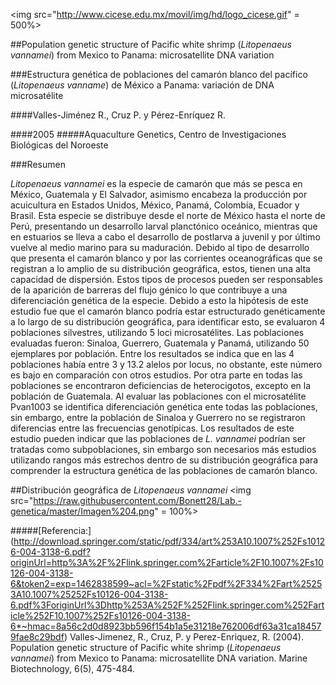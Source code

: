 <img src="http://www.cicese.edu.mx/movil/img/hd/logo_cicese.gif" = 500%>

##Population genetic structure of Pacific white shrimp (*Litopenaeus vannamei*) from Mexico to Panama: microsatellite DNA variation 

###Estructura genética de poblaciones del camarón blanco del pacífico (*Litopenaeus vanname*) de México a Panama: variación de DNA microsatélite 

####Valles-Jiménez R., Cruz P. y Pérez-Enríquez R. 

####2005
#####Aquaculture Genetics, Centro de Investigaciones Biológicas del Noroeste

###Resumen 

*Litopenaeus vannamei* es la especie de camarón que más se pesca en México, Guatemala y El Salvador, asimismo encabeza la 
producción por acuicultura en Estados Unidos, México, Panamá, Colombia, Ecuador y Brasil. Esta especie se distribuye desde el norte de
México hasta el norte de Perú, presentando un desarrollo larval planctónico oceánico, mientras que en estuarios se lleva a cabo el
desarrollo de postlarva a juvenil y por último vuelve al medio marino para su maduración. Debido al tipo de desarrollo que presenta el
camarón blanco y por las corrientes oceanográficas que se registran a lo amplio de su distribución geográfica, estos, tienen una alta 
capacidad de dispersión. Estos tipos de procesos pueden ser responsables de la aparición de barreras del flujo génico lo que contribuye a una diferenciación genética de la especie. Debido a esto la hipótesis de este estudio fue que el camarón blanco podría estar estructurado genéticamente a lo largo de su distribución geográfica, para identificar esto, se evaluaron 4 poblaciones silvestres, utilizando 5 loci microsatélites. Las poblaciones evaluadas fueron: Sinaloa, Guerrero, Guatemala y Panamá, utilizando 50 ejemplares por población. Entre los resultados se indica que en las 4 poblaciones había entre 3 y 13.2 alelos por locus, no obstante, este número es
bajo en comparación con otros estudios.  Por otra parte en todas las poblaciones se encontraron deficiencias de heterocigotos, excepto 
en la población de Guatemala. Al evaluar las poblaciones con el microsatélite Pvan1003 se identifica diferenciación genética ente todas 
las poblaciones, sin embargo, entre la población de Sinaloa y Guerrero no se registraron diferencias entre las frecuencias genotípicas. 
Los resultados de este estudio pueden indicar que las poblaciones de *L. vannamei* podrían ser tratadas como subpoblaciones, sin embargo 
son necesarios más estudios utilizando rangos más estrechos dentro de su distribución geográfica para comprender la estructura genética 
de las poblaciones de camarón blanco. 

##Distribución geográfica de *Litopenaeus vannamei*
<img src="https://raw.githubusercontent.com/Bonett28/Lab.-genetica/master/Imagen%204.png" = 100%>




#####[Referencia:] (http://download.springer.com/static/pdf/334/art%253A10.1007%252Fs10126-004-3138-6.pdf?originUrl=http%3A%2F%2Flink.springer.com%2Farticle%2F10.1007%2Fs10126-004-3138-6&token2=exp=1462838599~acl=%2Fstatic%2Fpdf%2F334%2Fart%25253A10.1007%25252Fs10126-004-3138-6.pdf%3ForiginUrl%3Dhttp%253A%252F%252Flink.springer.com%252Farticle%252F10.1007%252Fs10126-004-3138-6*~hmac=8a56c2d0d8923bb596f154b1a5e31218e762006df63a31ca184579fae8c29bdf)
Valles-Jimenez, R., Cruz, P. y Perez-Enriquez, R. (2004). Population genetic structure of Pacific white shrimp (*Litopenaeus vannamei*) 
from Mexico to Panama: microsatellite DNA variation. Marine Biotechnology, 6(5), 475-484.
